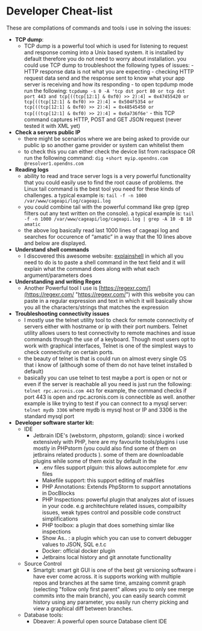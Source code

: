 # Developer Cheat-list
These are compilations of commands and tools i use in solving the issues:

 - **TCP dump**:
	 - TCP dump is a powerful tool which is used for listening to request and response coming into a Unix based system. it is installed by default therefore you do not need to worry about installation. you could use TCP dump to troubleshoot the following types of issues:
			 - HTTP response data is not what you are expecting
			 - checking HTTP request data send and the response sent to know what your app server is receiving and how its responding
			 - to open tcpdump mode run the following: `tcpdump -s 0 -A 'tcp dst port 80 or tcp dst port 443 and tcp[((tcp[12:1] & 0xf0) >> 2):4] = 0x47455420 or tcp[((tcp[12:1] & 0xf0) >> 2):4] = 0x504F5354 or tcp[((tcp[12:1] & 0xf0) >> 2):4] = 0x48545450 or tcp[((tcp[12:1] & 0xf0) >> 2):4] = 0x6a736f6e'`
			 - this TCP command captures HTTP, POST and GET JSON request (never tested it with XML yet)
 -  **Check a servers public IP**	 
	 - there might be scenarios where we are being asked to provide our public ip so another game provider or system can whitelist them
	 - to check this you can either check the device list from rackspace OR run the following command: `dig +short myip.opendns.com @resolver1.opendns.com`
 - **Reading logs**
	 - ability to read and trace server logs is a very powerful functionality that you could easily use to find the root cause of problems. the Linux tail command is the best tool you need for these kinds of challenges. a typical example is: `tail -f -n 1000 /var/www/cageapi/log/cageapi.log`
	 - you could combine tail with the powerful command like grep (grep filters out any text written on the console). a typical example is:  `tail -f -n 1000 /var/www/cageapi/log/cageapi.log | grep -A 10 -B 10  amatic`
	 - the above log basically read last 1000 lines of cageapi log and searches for occurence of “amatic” in a way that the 10 lines above and below are displayed.
 - **Understand shell commands**
	 - I discovered this awesome website: [explainshell](https://explainshell.com/ "https://explainshell.com/") in which all you need to do is to paste a shell command in the text field and it will explain what the command does along with what each argument/parameters does
 - **Understanding and writing Regex**
	 - Another Powerful tool I use is [https://regexr.com/](https://regexr.com/ "https://regexr.com/") with this website you can paste in a regular expression and text in which it will basically show you all the characters/strings that matches the expression
 - **Troubleshooting connectivity issues**
	 - I mostly use the telnet utility tool to check for remote connectivity of servers either with hostname or ip with their port numbers. Telnet utility allows users to test connectivity to remote machines and issue commands through the use of a keyboard. Though most users opt to work with graphical interfaces, Telnet is one of the simplest ways to check connectivity on certain ports.
	 - the beauty of telnet is that is could run on almost every single OS that i know of (although some of them do not have telnet installed b default)
	 - basically you can use telnet to test maybe a port is open or not or even if the server is reachable all you need is just run the following: `telnet rpc.acronis.com 443` for example, the command checks if port 443 is open and rpc.acronis.com is connectible as well. another example is like trying to test if you can connect to a mysql server: `telnet mydb 3306` where mydb is mysql host or IP and 3306 is the standard mysql port
 - **Developer software starter kit:**
	 - IDE
		 - Jetbrain IDE's (webstorm, phpstorm, goland):  since i worked extensively with PHP, here are my favourite tools/plugins i use mostly in PHPstorm (you could also find some of them on jetbrains related products ). some of them are downloadable plugins while some of them exist by default in the 
			 - .env files support plguin: this allows autocomplete for .env files
			 - Makefile support: this support editing of makfiles
			 - PHP Annotations: Extends PhpStorm to support annotations in DocBlocks
			 -  PHP Inspections: powerful plugin that analyzes alot of issues in your code. e.g architechture related issues, compaibilty issues, weak types control and possible code construct simplifications
			 - PHP toolbox: a plugin that does something simlar like inspections
			 - Show As.. : a plugin which you can use to convert debugger values to JSON, SQL e.t.c
			 - Docker: official docker plugin
			 - Jetbrains local history and git annotate functionality
	 - Source Control
		 - Smartgit: smart git GUI is one of the best git versioning software i have ever come across. it is supports working with multiple repos and branches at the same time, amzaing commit graph (selecting "follow only first parent" allows you to only see merge commits into the main branch), you can easily search commit history using any parameter, you easily run cherry picking and view a graphical diff between branches.
	 - Database tools:
	 	- Dbeaver: A powerful open source Database client IDE
